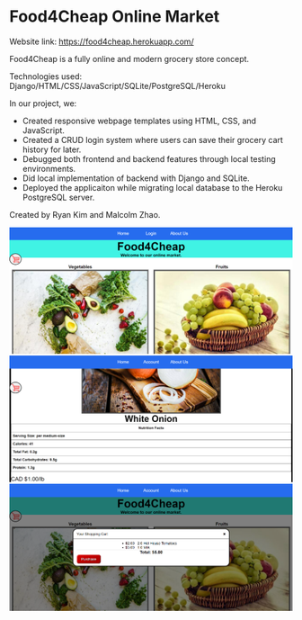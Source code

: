 Food4Cheap Online Market
=============
Website link: https://food4cheap.herokuapp.com/

Food4Cheap is a fully online and modern grocery store concept.

Technologies used: Django/HTML/CSS/JavaScript/SQLite/PostgreSQL/Heroku

In our project, we:
* Created responsive webpage templates using HTML, CSS, and JavaScript.
* Created a CRUD login system where users can save their grocery cart history for later.
* Debugged both frontend and backend features through local testing environments.
* Did local implementation of backend with Django and SQLite.
* Deployed the applicaiton while migrating local database to the Heroku PostgreSQL server.
 
 Created by Ryan Kim and Malcolm Zhao.

![home-page](Thumbnails/Home-page.png)
![home-page](Thumbnails/Product.png)
![home-page](Thumbnails/Shopping-cart.png)